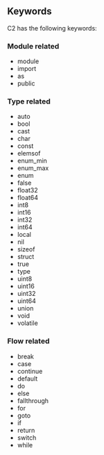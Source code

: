 
## Keywords

C2 has the following keywords:

### Module related
* module
* import
* as
* public

### Type related
* auto
* bool
* cast
* char
* const
* elemsof
* enum_min
* enum_max
* enum
* false
* float32
* float64
* int8
* int16
* int32
* int64
* local
* nil
* sizeof
* struct
* true
* type
* uint8
* uint16
* uint32
* uint64
* union
* void
* volatile

### Flow related
* break
* case
* continue
* default
* do
* else
* fallthrough
* for
* goto
* if
* return
* switch
* while



